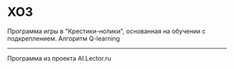 # XO3

Программа игры в "Крестики-нолики", основанная на обучении с подкреплением.
Алгоритм Q-learning

---
Программа из проекта AI.Lector.ru
